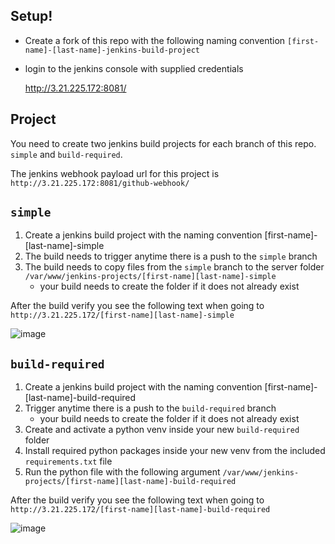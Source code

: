 ## Setup!
  - Create a fork of this repo with the following naming convention ```[first-name]-[last-name]-jenkins-build-project```
  - login to the jenkins console with supplied credentials
    
    http://3.21.225.172:8081/
   
## Project
  You need to create two jenkins build projects for each branch of this repo. ```simple``` and ```build-required```.
  
  The jenkins webhook payload url for this project is ```http://3.21.225.172:8081/github-webhook/```
  
  
## ```simple```
  1. Create a jenkins build project with the naming convention [first-name]-[last-name]-simple
  2. The build needs to trigger anytime there is a push to the ```simple``` branch
  3. The build needs to copy files from the ```simple``` branch to the server folder ```/var/www/jenkins-projects/[first-name][last-name]-simple```
      - your build needs to create the folder if it does not already exist
  
  After the build verify you see the following text when going to ```http://3.21.225.172/[first-name][last-name]-simple```

  ![image](https://user-images.githubusercontent.com/31535228/147724558-972b0bdf-cc8a-4bae-97b0-2dc3f197087d.png)

## ```build-required```
  1. Create a jenkins build project with the naming convention [first-name]-[last-name]-build-required
  2. Trigger anytime there is a push to the ```build-required``` branch
      - your build needs to create the folder if it does not already exist
  4. Create and activate a python venv inside your new ```build-required``` folder
  5. Install required python packages inside your new venv from the included ```requirements.txt``` file
  6. Run the python file with the following argument ```/var/www/jenkins-projects/[first-name][last-name]-build-required```
  
  After the build verify you see the following text when going to ```http://3.21.225.172/[first-name][last-name]-build-required```
  
 
  ![image](https://user-images.githubusercontent.com/31535228/147724984-7dcdf22d-becb-4a5a-9ca5-f5ef4eb4d79a.png)
  

